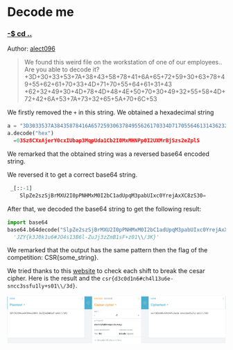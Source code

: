 # Decode me

### [-$ cd ..](../)

Author: [alect096](https://alect096.github.io/CTFs/CSCBE2019/pre-finals_friday/friday_afternoon/decode_me/)

> We found this weird file on the workstation of one of our employees.. Are you able to decode it?
> +3D+30+33+53+7A+38+43+58+78+41+6A+65+72+59+30+63+78+49+55+62+61+70+33+4D+71+70+55+64+61+31+43
> +62+32+49+30+4D+78+4D+48+4E+50+70+30+49+32+55+58+4D+72+42+6A+53+7A+73+32+65+5A+70+6C+53

We firstly removed the `+` in this string. We obtained a hexadecimal string


```python
a = "3D3033537A38435878416A6572593063784955626170334D71705564613143623249304D784D484E507030493255584D72426A537A7332655A706C53"
a.decode("hex")
  =03Sz8CXxAjerY0cxIUbap3MqpUda1Cb2I0MxMHNPp0I2UXMrBjSzs2eZplS
```

We remarked that the obtained string was a reversed base64 encoded string.

We reversed it to get a correct base64 string.

```python
 _[::-1]
	SlpZe2szSjBrMXU2I0pPNHMxM0I2bC1adUpqM3pabUIxc0YrejAxXC8zS30=
```

After that, we decoded the base64 string to get the following result:

```python
import base64
base64.b64decode("SlpZe2szSjBrMXU2I0pPNHMxM0I2bC1adUpqM3pabUIxc0YrejAxXC8zS30=")
  'JZY{k3J0k1u6#JO4s13B6l-ZuJj3zZmB1sF+z01\\/3K}'
```

We remarked that the output has the same pattern then the flag of the competition: CSR{some_string}.

We tried thanks to this [website](https://cryptii.com/pipes/caesar-cipher) to check each shift to break the cesar cipher.
Here is the result and the `csr{d3c0d1n6#ch4l13u6e-sncc3ssfu1ly+s01\\/3d}`.

![shift and result](assets/result.png)
